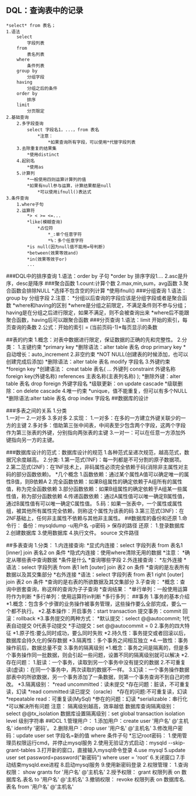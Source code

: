 ## DQL：查询表中的记录
	*select* from 表名；
	1.语法
		select 
			字段列表
		from
			表名列表
		where
			条件列表
		group by
			分组字段
		having
			分组之后的条件
		order by
			排序
		limit
			分页限定
	2.基础查询
		2.多字段查询
			select 字段名1，...，from 表名
				*注意：
					*如果查询所有字段，可以使用*代替字段列表
		3.去除重复的结果集
			*使用distinct		
		4.起别名
			*使用as
		5.计算列
			*一般使用四则运算计算列的值
			*如果有null参与运算，计算结果都是null
				*可以使用ifnull()表达式
	3.条件查询
		1.where子句
		2.运算符
			*> < >= <=...
			*like(模糊查询)
				*占位符
					*_:单个任意字符
					*%：多个任意字符
			*is null(因为null值不能用=号判断)
			*between(效果等效and)
			*in(效果等效于or)
			...
###DQL中的排序查询
	1.语法：order by 子句
		*order by 排序字段1....
	2.asc是升序，desc是降序
###聚合函数
	1.count:计算个数
	2.max,min,sum，avg函数
	3.聚合函数会排除NULL
		*选择不包含空的列计算
		*使用ifnull()
###分组查询
	1.语法：group by 分组字段
	2.注意：
		*分组以后查询的字段应该是分组字段或者是聚合函数
		*where和having的区别
			*where是分组之前限定，不满足条件则不参与分组；having是在分组之后进行限定，如果不满足，则不会被查询出来
			*where后不能跟聚合函数，having后可以跟聚合函数
###分页查询
	1.语法：limit 开始的索引，每页查询的条数
	2.公式：开始的索引 = (当前页码-1)*每页显示的条数

##表的约束
	1.概念：对表中数据进行限定，保证数据的正确的先和完整性。
	2.分类：
		1.主键约束
			*primary key
			*删除语法：alter table 表名 drop primary key
			*自动增长：auto_increment
		2.非空约束
			*NOT NULL(创建表的时候添加，也可以创建完成后添加)
			*删除语法：alter table 表名 modify 字段名
		3.外键约束
			*foreign key
			*创建语法：
				creat table 表名(
					...
					外键列
					constraint 外键名称 foreign key(外键名称) references 主表名称(主表列名称)
				);
			*删除外键：alter table 表名 drop foreign 外键字段名
			*级联更新：on update cascade
			*级联删除：on delete cascade
		4.唯一约束
			*unique，值不能重复，但可以有多个NULL
			*删除语法:alter table 表名 drop index 字段名
##数据库的设计

###多表之间的关系
	1.分类	
		1.一对一
		2.一对多 
		3.多对多
	2.实现：
		1.一对多：在多的一方建立外键关联少的一方的主键
		2.多对多：借助第三张中间表，中间表至少包含两个字段，这两个字段作为第三张表的外键，分别指向两张表的主键
		3.一对一：可以在任意一方添加外键指向另一方的主键。

###数据库设计的范式：数据库设计的规范
	1.各种范式呈递次规范，越高范式，数据冗余度越高。
	2.分类:
		1.第一范式(1NF)：每一列都是不可分割的原子数据项。
		2.第二范式(2NF)：在1NF技术上，非码属性必须完全依赖于码(消除非主属性对主码的部分函数依赖)。
			*几个概念
				1.函数依赖：通过某个属性A值可以确定唯一的属性B值，则B依赖A
				2.完全函数依赖：如果B组属性的确定依赖于A组所有的属性值，称为完全函数依赖
				3.部分函数依赖：如果B组属性的确定依赖于A组某一些属性值，称为部分函数依赖
				4.传递函数依赖：通过A属性值可以唯一确定B属性值，通过B属性值有可以唯一确定C属性值。
				5.码：如果一张表中，一个属性或属性组，被其他所有属性完全依赖，则称这个属性为该表的码
		3.第三范式(3NF)：在2NF基础上，任何非主属性不依赖与其他非主属性。
##数据库的备份和还原
	1.命令行：
		备份：mysqldump -u用户名 -p密码 > 保存的路径
		还原：
			1.登录数据库
			2.创建数据库	
			3.使用数据库
			4.执行文件。 source 文件路径

##多表查询
	1.分类：
		1.内连接查询:
			*显式内连接：select 字段列表 from 表名1 [inner] join 表名2 on 条件
			*隐式内连接：使用where清除无用的数据
			*注意：
				*确定从哪些表中查询数据
				*条件是什么
				*查询哪些字段
		2.外连接查询：
			*左外连接
				*语法：select 字段列表 from 表1 left [outer] join 表2  on 条件
				*查询的是左表所有数据以及其交集部分
			*右外连接
				*语法：select 字段列表 from 表1 right [outer] join 表2  on 条件
				*查询的是右表的所欲数据及其交集部分
		3.子查询：
			*概念：查询中嵌套查询，称这样的查询为子子查询
			*查询结果：
				*单行单列：一般使用运算符作为判断
				*多行单列：使用运算符in判断
				*多行多列：
##事务
	1.事务的基本介绍
		*1.概念：包含多个步骤的业务操作被事务管理，这些操作要么全部完成，要么一个都不执行。
		*2.基本操作：开启事务：start transaction
					提交事务：commit
					回    滚：rollback
		*3.事务提交的两种方式：
			*默认提交：select @@autocommit; 1代表自动提交  0代表手动提交
			*手动提交：set @@autocommit = 0
	2.事务的四大特征
		*1.原子性:要么同时成功，要么同时失败
		*2.持久性：事务提交或者回滚以后，数据库会持久化的保存数据
		*3.隔离性：多个事务之间相互独立
		*4.一致性：事务操作前后，数据总量不变
	3.事务的隔离级别
		*1.概念：事务之间是隔离的，但是多个事务操作同一批数据，则会引起一些问题，设置不同的隔离级别就可以解决
		*2.存在问题：
			1.脏读：一个事务，读取到另一个事务中没有提交的数据
			2.不可重复读(虚读)：在同一个事务中，两次读取的数据不一样。
			3.幻读：一个事务操作数据部表中的所欲数据，另一个事务添加了一条数据，则第一个事务查询不到自己的修改。
		*3.隔离级别：
			*read uncommitted：读未提交
				*存在问题：脏读，不可重复读，幻读
			*read committed:读已提交（oracle）
				*存在的问题:不可重复读，幻读
			*repeatable read：可重复读(MySql)
				*参在的问题：幻读
			*serializable：串行化
				*可以解决所有问题
			注意：
				隔离级别越高，效率越低
				数据库查询隔离级别：  select @@tx_isolation
				数据库设置隔离级别：set global transaction isolation level 级别字符串
##DCL
	1.管理用户：
		1.添加用户：create user '用户名' @'主机名' identify '密码'。
		2.删除用户：drop user '用户名' @'主机名'
		3.修改用户密码：update user set 字段名=新的值 where 条件子句
			*忘记root密码：
				1.使用管理员权限运行cmd，并停止mysql服务
				2.使用无验证方式启动：mysqld --skip-grant-tables
				3.打开新的窗口，直接输入mysql命令登录
				4.use mysql
				5.update user set password=password("新密码") where user = 'root'
				6.关闭窗口
				7.手动结束mysqld.exe进程
				8.启动mysql服务
				9.使用新密码登录
	2.权限管理：
		1.查询权限：
			show grants for '用户名' @'主机名'
		2.授予权限：
			grant 权限列表 on 数据库名.表名 to '用户名' @'主机名'
		3.撤销权限：
			revoke 权限列表 on 数据库名.表名 from '用户名' @'主机名'